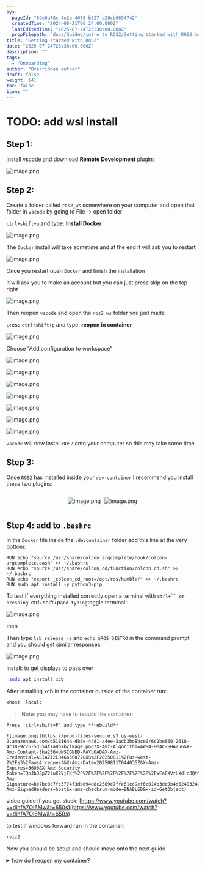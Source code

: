 ```yaml
---
sys:
  pageId: "89e0a78c-4e2b-4070-b327-d28cb0694742"
  createdTime: "2024-08-21T00:24:00.000Z"
  lastEditedTime: "2025-07-24T23:30:00.000Z"
  propFilepath: "docs/Guides/intro_to_ROS2/Getting started with ROS2.md"
title: "Getting started with ROS2"
date: "2025-07-24T23:30:00.000Z"
description: ""
tags:
  - "Onboarding"
author: "Overridden author"
draft: false
weight: 141
toc: false
icon: ""
---
```


# TODO: add wsl install

## Step 1:

[Install vscode](https://code.visualstudio.com/download) and download **Remote Development** plugin:

![image.png](https://prod-files-secure.s3.us-west-2.amazonaws.com/d518164a-d88e-44d1-a4ee-3adb3bd8bce0/efb52993-1881-4a40-b95e-6f020334f022/image.png?X-Amz-Algorithm=AWS4-HMAC-SHA256&X-Amz-Content-Sha256=UNSIGNED-PAYLOAD&X-Amz-Credential=ASIAZI2LB4665ETI4KPD%2F20250811%2Fus-west-2%2Fs3%2Faws4_request&X-Amz-Date=20250811T044030Z&X-Amz-Expires=3600&X-Amz-Security-Token=IQoJb3JpZ2luX2VjEKr%2F%2F%2F%2F%2F%2F%2F%2F%2F%2FwEaCXVzLXdlc3QtMiJIMEYCIQC7I%2FrOo9%2BUYlyx%2BW9hEdy1p5HHoTRVnGWDPzAY2pnMqAIhAPHu9qA6lh8qX4OUfgS9ns0BuSwEpssbtWJih666AulTKogECOP%2F%2F%2F%2F%2F%2F%2F%2F%2F%2FwEQABoMNjM3NDIzMTgzODA1Igxqqf9v460EmNshleQq3ANcdgtdKK4fo95sblqUM1t7zyWoORYvMVxNw%2F6dTdNovem2%2FmdqEPRr5Y4bACBFMrfA7e1q4TY9mF%2BD1qrJfXE13oDsY%2BHJYp7QBre7%2BHJFb1AYOBXOV8xEfhCrXY4LrDBcskR2m9SXcOB1idAs2t8fEOizki8FZ0wb8ppwxSculxk%2BLXLlTmHsAw1ysa9ZNsTzoFu4wJoSsfmyv1qx%2B8KV5tMMaBjukjv3x5tLoncS2hK75KHUBTbs%2FK5I9o919wKjHglMxWZ8rMTDKN9pUBQHgyg%2BdkT6d8TOzp9bPKKAjwii8bm7S5K0ibS6jU7fa%2BGkZUa81mLEVzdG2ffy%2BOh3nvG%2FOHDEAvULJ%2FvaP9MbG%2FDy2%2BQYgenYIMfiXoRZH44MJMybaQXUPUlF3L78X195RNU%2Fxl5Fo1%2FW96ZcMZoWRHEpfahJ1P%2FEmEDSw15a2%2FCjz6k%2FsH4%2F7Rf5h%2F7xuZiyWZQKayXWcrrLzqHU4BMreXbPPGw2550C58BBU61idk3uPK4igoqZUGEbFpsh0oWTLH0C68pDfaQCvFdIUlS%2BATOXNX6YZ3LTe1rdv1tL9RR66o8PHjDESxK1uPFoNwoNn47BypQqG88RYUVYgiK8%2BzwDQ%2FufmZHgMQsInjCCnuXEBjqkAT3XgXS24q9lPeiEQ7JpKAF9bWNNGl%2B4c%2BHXChPa9g7CnAhdIx1nQ8RdRW2oDfQpK4TNwS1RQKOhXRqR7wjpRrHVCOz3u6Nc3M32U0SzWOVNr9wcMtiwGGIzI3rM%2B4KfMQY6VA3ju29LBniMRlMcYaOlogZnBqoPlfut6z7rN8%2FaGnQ%2FolGiS1qVe8js0Aw97HB0wBO8xQs1rONZzgmpWzIu3Tks&X-Amz-Signature=0c5f92ec1bd66ef30889f7bb81cbffa36506940d0a63912aa1fcf05e6f82a13a&X-Amz-SignedHeaders=host&x-amz-checksum-mode=ENABLED&x-id=GetObject)

## Step 2:

Create a folder called `ros2_ws` somewhere on your computer and open that folder in `vscode` by going to File → open folder 

`ctrl+shift+p` and type: **Install Docker**

![image.png](https://prod-files-secure.s3.us-west-2.amazonaws.com/d518164a-d88e-44d1-a4ee-3adb3bd8bce0/2269dc0e-1cd5-47ff-bceb-c04ad9b2eab0/image.png?X-Amz-Algorithm=AWS4-HMAC-SHA256&X-Amz-Content-Sha256=UNSIGNED-PAYLOAD&X-Amz-Credential=ASIAZI2LB4665ETI4KPD%2F20250811%2Fus-west-2%2Fs3%2Faws4_request&X-Amz-Date=20250811T044030Z&X-Amz-Expires=3600&X-Amz-Security-Token=IQoJb3JpZ2luX2VjEKr%2F%2F%2F%2F%2F%2F%2F%2F%2F%2FwEaCXVzLXdlc3QtMiJIMEYCIQC7I%2FrOo9%2BUYlyx%2BW9hEdy1p5HHoTRVnGWDPzAY2pnMqAIhAPHu9qA6lh8qX4OUfgS9ns0BuSwEpssbtWJih666AulTKogECOP%2F%2F%2F%2F%2F%2F%2F%2F%2F%2FwEQABoMNjM3NDIzMTgzODA1Igxqqf9v460EmNshleQq3ANcdgtdKK4fo95sblqUM1t7zyWoORYvMVxNw%2F6dTdNovem2%2FmdqEPRr5Y4bACBFMrfA7e1q4TY9mF%2BD1qrJfXE13oDsY%2BHJYp7QBre7%2BHJFb1AYOBXOV8xEfhCrXY4LrDBcskR2m9SXcOB1idAs2t8fEOizki8FZ0wb8ppwxSculxk%2BLXLlTmHsAw1ysa9ZNsTzoFu4wJoSsfmyv1qx%2B8KV5tMMaBjukjv3x5tLoncS2hK75KHUBTbs%2FK5I9o919wKjHglMxWZ8rMTDKN9pUBQHgyg%2BdkT6d8TOzp9bPKKAjwii8bm7S5K0ibS6jU7fa%2BGkZUa81mLEVzdG2ffy%2BOh3nvG%2FOHDEAvULJ%2FvaP9MbG%2FDy2%2BQYgenYIMfiXoRZH44MJMybaQXUPUlF3L78X195RNU%2Fxl5Fo1%2FW96ZcMZoWRHEpfahJ1P%2FEmEDSw15a2%2FCjz6k%2FsH4%2F7Rf5h%2F7xuZiyWZQKayXWcrrLzqHU4BMreXbPPGw2550C58BBU61idk3uPK4igoqZUGEbFpsh0oWTLH0C68pDfaQCvFdIUlS%2BATOXNX6YZ3LTe1rdv1tL9RR66o8PHjDESxK1uPFoNwoNn47BypQqG88RYUVYgiK8%2BzwDQ%2FufmZHgMQsInjCCnuXEBjqkAT3XgXS24q9lPeiEQ7JpKAF9bWNNGl%2B4c%2BHXChPa9g7CnAhdIx1nQ8RdRW2oDfQpK4TNwS1RQKOhXRqR7wjpRrHVCOz3u6Nc3M32U0SzWOVNr9wcMtiwGGIzI3rM%2B4KfMQY6VA3ju29LBniMRlMcYaOlogZnBqoPlfut6z7rN8%2FaGnQ%2FolGiS1qVe8js0Aw97HB0wBO8xQs1rONZzgmpWzIu3Tks&X-Amz-Signature=901304b05775e01499e469461a50594e353b8f70166737f3e3c73c25d1d8eb30&X-Amz-SignedHeaders=host&x-amz-checksum-mode=ENABLED&x-id=GetObject)

The `Docker` install will take sometime and at the end it will ask you to restart

![image.png](https://prod-files-secure.s3.us-west-2.amazonaws.com/d518164a-d88e-44d1-a4ee-3adb3bd8bce0/ed233f78-be33-4b1f-b89c-9c346c0e961e/image.png?X-Amz-Algorithm=AWS4-HMAC-SHA256&X-Amz-Content-Sha256=UNSIGNED-PAYLOAD&X-Amz-Credential=ASIAZI2LB4665ETI4KPD%2F20250811%2Fus-west-2%2Fs3%2Faws4_request&X-Amz-Date=20250811T044030Z&X-Amz-Expires=3600&X-Amz-Security-Token=IQoJb3JpZ2luX2VjEKr%2F%2F%2F%2F%2F%2F%2F%2F%2F%2FwEaCXVzLXdlc3QtMiJIMEYCIQC7I%2FrOo9%2BUYlyx%2BW9hEdy1p5HHoTRVnGWDPzAY2pnMqAIhAPHu9qA6lh8qX4OUfgS9ns0BuSwEpssbtWJih666AulTKogECOP%2F%2F%2F%2F%2F%2F%2F%2F%2F%2FwEQABoMNjM3NDIzMTgzODA1Igxqqf9v460EmNshleQq3ANcdgtdKK4fo95sblqUM1t7zyWoORYvMVxNw%2F6dTdNovem2%2FmdqEPRr5Y4bACBFMrfA7e1q4TY9mF%2BD1qrJfXE13oDsY%2BHJYp7QBre7%2BHJFb1AYOBXOV8xEfhCrXY4LrDBcskR2m9SXcOB1idAs2t8fEOizki8FZ0wb8ppwxSculxk%2BLXLlTmHsAw1ysa9ZNsTzoFu4wJoSsfmyv1qx%2B8KV5tMMaBjukjv3x5tLoncS2hK75KHUBTbs%2FK5I9o919wKjHglMxWZ8rMTDKN9pUBQHgyg%2BdkT6d8TOzp9bPKKAjwii8bm7S5K0ibS6jU7fa%2BGkZUa81mLEVzdG2ffy%2BOh3nvG%2FOHDEAvULJ%2FvaP9MbG%2FDy2%2BQYgenYIMfiXoRZH44MJMybaQXUPUlF3L78X195RNU%2Fxl5Fo1%2FW96ZcMZoWRHEpfahJ1P%2FEmEDSw15a2%2FCjz6k%2FsH4%2F7Rf5h%2F7xuZiyWZQKayXWcrrLzqHU4BMreXbPPGw2550C58BBU61idk3uPK4igoqZUGEbFpsh0oWTLH0C68pDfaQCvFdIUlS%2BATOXNX6YZ3LTe1rdv1tL9RR66o8PHjDESxK1uPFoNwoNn47BypQqG88RYUVYgiK8%2BzwDQ%2FufmZHgMQsInjCCnuXEBjqkAT3XgXS24q9lPeiEQ7JpKAF9bWNNGl%2B4c%2BHXChPa9g7CnAhdIx1nQ8RdRW2oDfQpK4TNwS1RQKOhXRqR7wjpRrHVCOz3u6Nc3M32U0SzWOVNr9wcMtiwGGIzI3rM%2B4KfMQY6VA3ju29LBniMRlMcYaOlogZnBqoPlfut6z7rN8%2FaGnQ%2FolGiS1qVe8js0Aw97HB0wBO8xQs1rONZzgmpWzIu3Tks&X-Amz-Signature=11a27d10f69ebcde92ef5a49e261062359b862d70d13a6d2212037dbac3f4016&X-Amz-SignedHeaders=host&x-amz-checksum-mode=ENABLED&x-id=GetObject)

Once you restart open `Docker` and finish the installation

It will ask you to make an account but you can just press skip on the top right

![image.png](https://prod-files-secure.s3.us-west-2.amazonaws.com/d518164a-d88e-44d1-a4ee-3adb3bd8bce0/21010ad9-1659-4fd9-9f59-9932a09b2a3d/image.png?X-Amz-Algorithm=AWS4-HMAC-SHA256&X-Amz-Content-Sha256=UNSIGNED-PAYLOAD&X-Amz-Credential=ASIAZI2LB4665ETI4KPD%2F20250811%2Fus-west-2%2Fs3%2Faws4_request&X-Amz-Date=20250811T044030Z&X-Amz-Expires=3600&X-Amz-Security-Token=IQoJb3JpZ2luX2VjEKr%2F%2F%2F%2F%2F%2F%2F%2F%2F%2FwEaCXVzLXdlc3QtMiJIMEYCIQC7I%2FrOo9%2BUYlyx%2BW9hEdy1p5HHoTRVnGWDPzAY2pnMqAIhAPHu9qA6lh8qX4OUfgS9ns0BuSwEpssbtWJih666AulTKogECOP%2F%2F%2F%2F%2F%2F%2F%2F%2F%2FwEQABoMNjM3NDIzMTgzODA1Igxqqf9v460EmNshleQq3ANcdgtdKK4fo95sblqUM1t7zyWoORYvMVxNw%2F6dTdNovem2%2FmdqEPRr5Y4bACBFMrfA7e1q4TY9mF%2BD1qrJfXE13oDsY%2BHJYp7QBre7%2BHJFb1AYOBXOV8xEfhCrXY4LrDBcskR2m9SXcOB1idAs2t8fEOizki8FZ0wb8ppwxSculxk%2BLXLlTmHsAw1ysa9ZNsTzoFu4wJoSsfmyv1qx%2B8KV5tMMaBjukjv3x5tLoncS2hK75KHUBTbs%2FK5I9o919wKjHglMxWZ8rMTDKN9pUBQHgyg%2BdkT6d8TOzp9bPKKAjwii8bm7S5K0ibS6jU7fa%2BGkZUa81mLEVzdG2ffy%2BOh3nvG%2FOHDEAvULJ%2FvaP9MbG%2FDy2%2BQYgenYIMfiXoRZH44MJMybaQXUPUlF3L78X195RNU%2Fxl5Fo1%2FW96ZcMZoWRHEpfahJ1P%2FEmEDSw15a2%2FCjz6k%2FsH4%2F7Rf5h%2F7xuZiyWZQKayXWcrrLzqHU4BMreXbPPGw2550C58BBU61idk3uPK4igoqZUGEbFpsh0oWTLH0C68pDfaQCvFdIUlS%2BATOXNX6YZ3LTe1rdv1tL9RR66o8PHjDESxK1uPFoNwoNn47BypQqG88RYUVYgiK8%2BzwDQ%2FufmZHgMQsInjCCnuXEBjqkAT3XgXS24q9lPeiEQ7JpKAF9bWNNGl%2B4c%2BHXChPa9g7CnAhdIx1nQ8RdRW2oDfQpK4TNwS1RQKOhXRqR7wjpRrHVCOz3u6Nc3M32U0SzWOVNr9wcMtiwGGIzI3rM%2B4KfMQY6VA3ju29LBniMRlMcYaOlogZnBqoPlfut6z7rN8%2FaGnQ%2FolGiS1qVe8js0Aw97HB0wBO8xQs1rONZzgmpWzIu3Tks&X-Amz-Signature=a295921dedcfc8518a088c33177eb20827b0843fd86a7c69a9c2879df456fd19&X-Amz-SignedHeaders=host&x-amz-checksum-mode=ENABLED&x-id=GetObject)

Then reopen `vscode` and open the `ros2_ws` folder you just made

press `ctrl+shift+p` and type: **reopen in container**

![image.png](https://prod-files-secure.s3.us-west-2.amazonaws.com/d518164a-d88e-44d1-a4ee-3adb3bd8bce0/4e93b8c2-41ad-488c-8095-c74205196118/image.png?X-Amz-Algorithm=AWS4-HMAC-SHA256&X-Amz-Content-Sha256=UNSIGNED-PAYLOAD&X-Amz-Credential=ASIAZI2LB4665ETI4KPD%2F20250811%2Fus-west-2%2Fs3%2Faws4_request&X-Amz-Date=20250811T044030Z&X-Amz-Expires=3600&X-Amz-Security-Token=IQoJb3JpZ2luX2VjEKr%2F%2F%2F%2F%2F%2F%2F%2F%2F%2FwEaCXVzLXdlc3QtMiJIMEYCIQC7I%2FrOo9%2BUYlyx%2BW9hEdy1p5HHoTRVnGWDPzAY2pnMqAIhAPHu9qA6lh8qX4OUfgS9ns0BuSwEpssbtWJih666AulTKogECOP%2F%2F%2F%2F%2F%2F%2F%2F%2F%2FwEQABoMNjM3NDIzMTgzODA1Igxqqf9v460EmNshleQq3ANcdgtdKK4fo95sblqUM1t7zyWoORYvMVxNw%2F6dTdNovem2%2FmdqEPRr5Y4bACBFMrfA7e1q4TY9mF%2BD1qrJfXE13oDsY%2BHJYp7QBre7%2BHJFb1AYOBXOV8xEfhCrXY4LrDBcskR2m9SXcOB1idAs2t8fEOizki8FZ0wb8ppwxSculxk%2BLXLlTmHsAw1ysa9ZNsTzoFu4wJoSsfmyv1qx%2B8KV5tMMaBjukjv3x5tLoncS2hK75KHUBTbs%2FK5I9o919wKjHglMxWZ8rMTDKN9pUBQHgyg%2BdkT6d8TOzp9bPKKAjwii8bm7S5K0ibS6jU7fa%2BGkZUa81mLEVzdG2ffy%2BOh3nvG%2FOHDEAvULJ%2FvaP9MbG%2FDy2%2BQYgenYIMfiXoRZH44MJMybaQXUPUlF3L78X195RNU%2Fxl5Fo1%2FW96ZcMZoWRHEpfahJ1P%2FEmEDSw15a2%2FCjz6k%2FsH4%2F7Rf5h%2F7xuZiyWZQKayXWcrrLzqHU4BMreXbPPGw2550C58BBU61idk3uPK4igoqZUGEbFpsh0oWTLH0C68pDfaQCvFdIUlS%2BATOXNX6YZ3LTe1rdv1tL9RR66o8PHjDESxK1uPFoNwoNn47BypQqG88RYUVYgiK8%2BzwDQ%2FufmZHgMQsInjCCnuXEBjqkAT3XgXS24q9lPeiEQ7JpKAF9bWNNGl%2B4c%2BHXChPa9g7CnAhdIx1nQ8RdRW2oDfQpK4TNwS1RQKOhXRqR7wjpRrHVCOz3u6Nc3M32U0SzWOVNr9wcMtiwGGIzI3rM%2B4KfMQY6VA3ju29LBniMRlMcYaOlogZnBqoPlfut6z7rN8%2FaGnQ%2FolGiS1qVe8js0Aw97HB0wBO8xQs1rONZzgmpWzIu3Tks&X-Amz-Signature=5f15243fc8b5c717c34939bef1e3fc69d889535bcb475bdd445910e1016eb75a&X-Amz-SignedHeaders=host&x-amz-checksum-mode=ENABLED&x-id=GetObject)

Choose “Add configuration to workspace”

![image.png](https://prod-files-secure.s3.us-west-2.amazonaws.com/d518164a-d88e-44d1-a4ee-3adb3bd8bce0/9560b282-5060-4989-ba37-97e7b2c22476/image.png?X-Amz-Algorithm=AWS4-HMAC-SHA256&X-Amz-Content-Sha256=UNSIGNED-PAYLOAD&X-Amz-Credential=ASIAZI2LB4665ETI4KPD%2F20250811%2Fus-west-2%2Fs3%2Faws4_request&X-Amz-Date=20250811T044030Z&X-Amz-Expires=3600&X-Amz-Security-Token=IQoJb3JpZ2luX2VjEKr%2F%2F%2F%2F%2F%2F%2F%2F%2F%2FwEaCXVzLXdlc3QtMiJIMEYCIQC7I%2FrOo9%2BUYlyx%2BW9hEdy1p5HHoTRVnGWDPzAY2pnMqAIhAPHu9qA6lh8qX4OUfgS9ns0BuSwEpssbtWJih666AulTKogECOP%2F%2F%2F%2F%2F%2F%2F%2F%2F%2FwEQABoMNjM3NDIzMTgzODA1Igxqqf9v460EmNshleQq3ANcdgtdKK4fo95sblqUM1t7zyWoORYvMVxNw%2F6dTdNovem2%2FmdqEPRr5Y4bACBFMrfA7e1q4TY9mF%2BD1qrJfXE13oDsY%2BHJYp7QBre7%2BHJFb1AYOBXOV8xEfhCrXY4LrDBcskR2m9SXcOB1idAs2t8fEOizki8FZ0wb8ppwxSculxk%2BLXLlTmHsAw1ysa9ZNsTzoFu4wJoSsfmyv1qx%2B8KV5tMMaBjukjv3x5tLoncS2hK75KHUBTbs%2FK5I9o919wKjHglMxWZ8rMTDKN9pUBQHgyg%2BdkT6d8TOzp9bPKKAjwii8bm7S5K0ibS6jU7fa%2BGkZUa81mLEVzdG2ffy%2BOh3nvG%2FOHDEAvULJ%2FvaP9MbG%2FDy2%2BQYgenYIMfiXoRZH44MJMybaQXUPUlF3L78X195RNU%2Fxl5Fo1%2FW96ZcMZoWRHEpfahJ1P%2FEmEDSw15a2%2FCjz6k%2FsH4%2F7Rf5h%2F7xuZiyWZQKayXWcrrLzqHU4BMreXbPPGw2550C58BBU61idk3uPK4igoqZUGEbFpsh0oWTLH0C68pDfaQCvFdIUlS%2BATOXNX6YZ3LTe1rdv1tL9RR66o8PHjDESxK1uPFoNwoNn47BypQqG88RYUVYgiK8%2BzwDQ%2FufmZHgMQsInjCCnuXEBjqkAT3XgXS24q9lPeiEQ7JpKAF9bWNNGl%2B4c%2BHXChPa9g7CnAhdIx1nQ8RdRW2oDfQpK4TNwS1RQKOhXRqR7wjpRrHVCOz3u6Nc3M32U0SzWOVNr9wcMtiwGGIzI3rM%2B4KfMQY6VA3ju29LBniMRlMcYaOlogZnBqoPlfut6z7rN8%2FaGnQ%2FolGiS1qVe8js0Aw97HB0wBO8xQs1rONZzgmpWzIu3Tks&X-Amz-Signature=41612b9f1d44cc0e04f2175e3310ca25dabdb08d7b36b130ab6d634800e4fc73&X-Amz-SignedHeaders=host&x-amz-checksum-mode=ENABLED&x-id=GetObject)

![image.png](https://prod-files-secure.s3.us-west-2.amazonaws.com/d518164a-d88e-44d1-a4ee-3adb3bd8bce0/2ee63f81-886b-48e8-a553-dc6e5eac99e4/image.png?X-Amz-Algorithm=AWS4-HMAC-SHA256&X-Amz-Content-Sha256=UNSIGNED-PAYLOAD&X-Amz-Credential=ASIAZI2LB4665ETI4KPD%2F20250811%2Fus-west-2%2Fs3%2Faws4_request&X-Amz-Date=20250811T044030Z&X-Amz-Expires=3600&X-Amz-Security-Token=IQoJb3JpZ2luX2VjEKr%2F%2F%2F%2F%2F%2F%2F%2F%2F%2FwEaCXVzLXdlc3QtMiJIMEYCIQC7I%2FrOo9%2BUYlyx%2BW9hEdy1p5HHoTRVnGWDPzAY2pnMqAIhAPHu9qA6lh8qX4OUfgS9ns0BuSwEpssbtWJih666AulTKogECOP%2F%2F%2F%2F%2F%2F%2F%2F%2F%2FwEQABoMNjM3NDIzMTgzODA1Igxqqf9v460EmNshleQq3ANcdgtdKK4fo95sblqUM1t7zyWoORYvMVxNw%2F6dTdNovem2%2FmdqEPRr5Y4bACBFMrfA7e1q4TY9mF%2BD1qrJfXE13oDsY%2BHJYp7QBre7%2BHJFb1AYOBXOV8xEfhCrXY4LrDBcskR2m9SXcOB1idAs2t8fEOizki8FZ0wb8ppwxSculxk%2BLXLlTmHsAw1ysa9ZNsTzoFu4wJoSsfmyv1qx%2B8KV5tMMaBjukjv3x5tLoncS2hK75KHUBTbs%2FK5I9o919wKjHglMxWZ8rMTDKN9pUBQHgyg%2BdkT6d8TOzp9bPKKAjwii8bm7S5K0ibS6jU7fa%2BGkZUa81mLEVzdG2ffy%2BOh3nvG%2FOHDEAvULJ%2FvaP9MbG%2FDy2%2BQYgenYIMfiXoRZH44MJMybaQXUPUlF3L78X195RNU%2Fxl5Fo1%2FW96ZcMZoWRHEpfahJ1P%2FEmEDSw15a2%2FCjz6k%2FsH4%2F7Rf5h%2F7xuZiyWZQKayXWcrrLzqHU4BMreXbPPGw2550C58BBU61idk3uPK4igoqZUGEbFpsh0oWTLH0C68pDfaQCvFdIUlS%2BATOXNX6YZ3LTe1rdv1tL9RR66o8PHjDESxK1uPFoNwoNn47BypQqG88RYUVYgiK8%2BzwDQ%2FufmZHgMQsInjCCnuXEBjqkAT3XgXS24q9lPeiEQ7JpKAF9bWNNGl%2B4c%2BHXChPa9g7CnAhdIx1nQ8RdRW2oDfQpK4TNwS1RQKOhXRqR7wjpRrHVCOz3u6Nc3M32U0SzWOVNr9wcMtiwGGIzI3rM%2B4KfMQY6VA3ju29LBniMRlMcYaOlogZnBqoPlfut6z7rN8%2FaGnQ%2FolGiS1qVe8js0Aw97HB0wBO8xQs1rONZzgmpWzIu3Tks&X-Amz-Signature=375e78c44fbd3b18002731dab5e4e2240699922acaf016788672e10aaf4093be&X-Amz-SignedHeaders=host&x-amz-checksum-mode=ENABLED&x-id=GetObject)

![image.png](https://prod-files-secure.s3.us-west-2.amazonaws.com/d518164a-d88e-44d1-a4ee-3adb3bd8bce0/e0fd626c-c8b6-4b2c-95d1-fa4c26514504/image.png?X-Amz-Algorithm=AWS4-HMAC-SHA256&X-Amz-Content-Sha256=UNSIGNED-PAYLOAD&X-Amz-Credential=ASIAZI2LB4665ETI4KPD%2F20250811%2Fus-west-2%2Fs3%2Faws4_request&X-Amz-Date=20250811T044030Z&X-Amz-Expires=3600&X-Amz-Security-Token=IQoJb3JpZ2luX2VjEKr%2F%2F%2F%2F%2F%2F%2F%2F%2F%2FwEaCXVzLXdlc3QtMiJIMEYCIQC7I%2FrOo9%2BUYlyx%2BW9hEdy1p5HHoTRVnGWDPzAY2pnMqAIhAPHu9qA6lh8qX4OUfgS9ns0BuSwEpssbtWJih666AulTKogECOP%2F%2F%2F%2F%2F%2F%2F%2F%2F%2FwEQABoMNjM3NDIzMTgzODA1Igxqqf9v460EmNshleQq3ANcdgtdKK4fo95sblqUM1t7zyWoORYvMVxNw%2F6dTdNovem2%2FmdqEPRr5Y4bACBFMrfA7e1q4TY9mF%2BD1qrJfXE13oDsY%2BHJYp7QBre7%2BHJFb1AYOBXOV8xEfhCrXY4LrDBcskR2m9SXcOB1idAs2t8fEOizki8FZ0wb8ppwxSculxk%2BLXLlTmHsAw1ysa9ZNsTzoFu4wJoSsfmyv1qx%2B8KV5tMMaBjukjv3x5tLoncS2hK75KHUBTbs%2FK5I9o919wKjHglMxWZ8rMTDKN9pUBQHgyg%2BdkT6d8TOzp9bPKKAjwii8bm7S5K0ibS6jU7fa%2BGkZUa81mLEVzdG2ffy%2BOh3nvG%2FOHDEAvULJ%2FvaP9MbG%2FDy2%2BQYgenYIMfiXoRZH44MJMybaQXUPUlF3L78X195RNU%2Fxl5Fo1%2FW96ZcMZoWRHEpfahJ1P%2FEmEDSw15a2%2FCjz6k%2FsH4%2F7Rf5h%2F7xuZiyWZQKayXWcrrLzqHU4BMreXbPPGw2550C58BBU61idk3uPK4igoqZUGEbFpsh0oWTLH0C68pDfaQCvFdIUlS%2BATOXNX6YZ3LTe1rdv1tL9RR66o8PHjDESxK1uPFoNwoNn47BypQqG88RYUVYgiK8%2BzwDQ%2FufmZHgMQsInjCCnuXEBjqkAT3XgXS24q9lPeiEQ7JpKAF9bWNNGl%2B4c%2BHXChPa9g7CnAhdIx1nQ8RdRW2oDfQpK4TNwS1RQKOhXRqR7wjpRrHVCOz3u6Nc3M32U0SzWOVNr9wcMtiwGGIzI3rM%2B4KfMQY6VA3ju29LBniMRlMcYaOlogZnBqoPlfut6z7rN8%2FaGnQ%2FolGiS1qVe8js0Aw97HB0wBO8xQs1rONZzgmpWzIu3Tks&X-Amz-Signature=28b444792deacfac7bd80dac35eb97e440b7cd1536909c19a25d8ec2aa0eea38&X-Amz-SignedHeaders=host&x-amz-checksum-mode=ENABLED&x-id=GetObject)

![image.png](https://prod-files-secure.s3.us-west-2.amazonaws.com/d518164a-d88e-44d1-a4ee-3adb3bd8bce0/a2e13f50-d2ab-4719-a4c2-7ced634bfc9d/image.png?X-Amz-Algorithm=AWS4-HMAC-SHA256&X-Amz-Content-Sha256=UNSIGNED-PAYLOAD&X-Amz-Credential=ASIAZI2LB4665ETI4KPD%2F20250811%2Fus-west-2%2Fs3%2Faws4_request&X-Amz-Date=20250811T044030Z&X-Amz-Expires=3600&X-Amz-Security-Token=IQoJb3JpZ2luX2VjEKr%2F%2F%2F%2F%2F%2F%2F%2F%2F%2FwEaCXVzLXdlc3QtMiJIMEYCIQC7I%2FrOo9%2BUYlyx%2BW9hEdy1p5HHoTRVnGWDPzAY2pnMqAIhAPHu9qA6lh8qX4OUfgS9ns0BuSwEpssbtWJih666AulTKogECOP%2F%2F%2F%2F%2F%2F%2F%2F%2F%2FwEQABoMNjM3NDIzMTgzODA1Igxqqf9v460EmNshleQq3ANcdgtdKK4fo95sblqUM1t7zyWoORYvMVxNw%2F6dTdNovem2%2FmdqEPRr5Y4bACBFMrfA7e1q4TY9mF%2BD1qrJfXE13oDsY%2BHJYp7QBre7%2BHJFb1AYOBXOV8xEfhCrXY4LrDBcskR2m9SXcOB1idAs2t8fEOizki8FZ0wb8ppwxSculxk%2BLXLlTmHsAw1ysa9ZNsTzoFu4wJoSsfmyv1qx%2B8KV5tMMaBjukjv3x5tLoncS2hK75KHUBTbs%2FK5I9o919wKjHglMxWZ8rMTDKN9pUBQHgyg%2BdkT6d8TOzp9bPKKAjwii8bm7S5K0ibS6jU7fa%2BGkZUa81mLEVzdG2ffy%2BOh3nvG%2FOHDEAvULJ%2FvaP9MbG%2FDy2%2BQYgenYIMfiXoRZH44MJMybaQXUPUlF3L78X195RNU%2Fxl5Fo1%2FW96ZcMZoWRHEpfahJ1P%2FEmEDSw15a2%2FCjz6k%2FsH4%2F7Rf5h%2F7xuZiyWZQKayXWcrrLzqHU4BMreXbPPGw2550C58BBU61idk3uPK4igoqZUGEbFpsh0oWTLH0C68pDfaQCvFdIUlS%2BATOXNX6YZ3LTe1rdv1tL9RR66o8PHjDESxK1uPFoNwoNn47BypQqG88RYUVYgiK8%2BzwDQ%2FufmZHgMQsInjCCnuXEBjqkAT3XgXS24q9lPeiEQ7JpKAF9bWNNGl%2B4c%2BHXChPa9g7CnAhdIx1nQ8RdRW2oDfQpK4TNwS1RQKOhXRqR7wjpRrHVCOz3u6Nc3M32U0SzWOVNr9wcMtiwGGIzI3rM%2B4KfMQY6VA3ju29LBniMRlMcYaOlogZnBqoPlfut6z7rN8%2FaGnQ%2FolGiS1qVe8js0Aw97HB0wBO8xQs1rONZzgmpWzIu3Tks&X-Amz-Signature=ed4ec883c59e56c5ff9d18acac10014dfa90cfad6953bd25b5a2970eff2a5589&X-Amz-SignedHeaders=host&x-amz-checksum-mode=ENABLED&x-id=GetObject)

![image.png](https://prod-files-secure.s3.us-west-2.amazonaws.com/d518164a-d88e-44d1-a4ee-3adb3bd8bce0/6cc478ad-aaba-4bf7-9fcc-403277ab896c/image.png?X-Amz-Algorithm=AWS4-HMAC-SHA256&X-Amz-Content-Sha256=UNSIGNED-PAYLOAD&X-Amz-Credential=ASIAZI2LB4665ETI4KPD%2F20250811%2Fus-west-2%2Fs3%2Faws4_request&X-Amz-Date=20250811T044030Z&X-Amz-Expires=3600&X-Amz-Security-Token=IQoJb3JpZ2luX2VjEKr%2F%2F%2F%2F%2F%2F%2F%2F%2F%2FwEaCXVzLXdlc3QtMiJIMEYCIQC7I%2FrOo9%2BUYlyx%2BW9hEdy1p5HHoTRVnGWDPzAY2pnMqAIhAPHu9qA6lh8qX4OUfgS9ns0BuSwEpssbtWJih666AulTKogECOP%2F%2F%2F%2F%2F%2F%2F%2F%2F%2FwEQABoMNjM3NDIzMTgzODA1Igxqqf9v460EmNshleQq3ANcdgtdKK4fo95sblqUM1t7zyWoORYvMVxNw%2F6dTdNovem2%2FmdqEPRr5Y4bACBFMrfA7e1q4TY9mF%2BD1qrJfXE13oDsY%2BHJYp7QBre7%2BHJFb1AYOBXOV8xEfhCrXY4LrDBcskR2m9SXcOB1idAs2t8fEOizki8FZ0wb8ppwxSculxk%2BLXLlTmHsAw1ysa9ZNsTzoFu4wJoSsfmyv1qx%2B8KV5tMMaBjukjv3x5tLoncS2hK75KHUBTbs%2FK5I9o919wKjHglMxWZ8rMTDKN9pUBQHgyg%2BdkT6d8TOzp9bPKKAjwii8bm7S5K0ibS6jU7fa%2BGkZUa81mLEVzdG2ffy%2BOh3nvG%2FOHDEAvULJ%2FvaP9MbG%2FDy2%2BQYgenYIMfiXoRZH44MJMybaQXUPUlF3L78X195RNU%2Fxl5Fo1%2FW96ZcMZoWRHEpfahJ1P%2FEmEDSw15a2%2FCjz6k%2FsH4%2F7Rf5h%2F7xuZiyWZQKayXWcrrLzqHU4BMreXbPPGw2550C58BBU61idk3uPK4igoqZUGEbFpsh0oWTLH0C68pDfaQCvFdIUlS%2BATOXNX6YZ3LTe1rdv1tL9RR66o8PHjDESxK1uPFoNwoNn47BypQqG88RYUVYgiK8%2BzwDQ%2FufmZHgMQsInjCCnuXEBjqkAT3XgXS24q9lPeiEQ7JpKAF9bWNNGl%2B4c%2BHXChPa9g7CnAhdIx1nQ8RdRW2oDfQpK4TNwS1RQKOhXRqR7wjpRrHVCOz3u6Nc3M32U0SzWOVNr9wcMtiwGGIzI3rM%2B4KfMQY6VA3ju29LBniMRlMcYaOlogZnBqoPlfut6z7rN8%2FaGnQ%2FolGiS1qVe8js0Aw97HB0wBO8xQs1rONZzgmpWzIu3Tks&X-Amz-Signature=c3969e336d7cc9e5b7efc0e407b8db544fd3a26469f10d3093c3096243ecae92&X-Amz-SignedHeaders=host&x-amz-checksum-mode=ENABLED&x-id=GetObject)

![image.png](https://prod-files-secure.s3.us-west-2.amazonaws.com/d518164a-d88e-44d1-a4ee-3adb3bd8bce0/53255b28-f75e-430f-b9e3-c0ac8577e42b/image.png?X-Amz-Algorithm=AWS4-HMAC-SHA256&X-Amz-Content-Sha256=UNSIGNED-PAYLOAD&X-Amz-Credential=ASIAZI2LB4665ETI4KPD%2F20250811%2Fus-west-2%2Fs3%2Faws4_request&X-Amz-Date=20250811T044030Z&X-Amz-Expires=3600&X-Amz-Security-Token=IQoJb3JpZ2luX2VjEKr%2F%2F%2F%2F%2F%2F%2F%2F%2F%2FwEaCXVzLXdlc3QtMiJIMEYCIQC7I%2FrOo9%2BUYlyx%2BW9hEdy1p5HHoTRVnGWDPzAY2pnMqAIhAPHu9qA6lh8qX4OUfgS9ns0BuSwEpssbtWJih666AulTKogECOP%2F%2F%2F%2F%2F%2F%2F%2F%2F%2FwEQABoMNjM3NDIzMTgzODA1Igxqqf9v460EmNshleQq3ANcdgtdKK4fo95sblqUM1t7zyWoORYvMVxNw%2F6dTdNovem2%2FmdqEPRr5Y4bACBFMrfA7e1q4TY9mF%2BD1qrJfXE13oDsY%2BHJYp7QBre7%2BHJFb1AYOBXOV8xEfhCrXY4LrDBcskR2m9SXcOB1idAs2t8fEOizki8FZ0wb8ppwxSculxk%2BLXLlTmHsAw1ysa9ZNsTzoFu4wJoSsfmyv1qx%2B8KV5tMMaBjukjv3x5tLoncS2hK75KHUBTbs%2FK5I9o919wKjHglMxWZ8rMTDKN9pUBQHgyg%2BdkT6d8TOzp9bPKKAjwii8bm7S5K0ibS6jU7fa%2BGkZUa81mLEVzdG2ffy%2BOh3nvG%2FOHDEAvULJ%2FvaP9MbG%2FDy2%2BQYgenYIMfiXoRZH44MJMybaQXUPUlF3L78X195RNU%2Fxl5Fo1%2FW96ZcMZoWRHEpfahJ1P%2FEmEDSw15a2%2FCjz6k%2FsH4%2F7Rf5h%2F7xuZiyWZQKayXWcrrLzqHU4BMreXbPPGw2550C58BBU61idk3uPK4igoqZUGEbFpsh0oWTLH0C68pDfaQCvFdIUlS%2BATOXNX6YZ3LTe1rdv1tL9RR66o8PHjDESxK1uPFoNwoNn47BypQqG88RYUVYgiK8%2BzwDQ%2FufmZHgMQsInjCCnuXEBjqkAT3XgXS24q9lPeiEQ7JpKAF9bWNNGl%2B4c%2BHXChPa9g7CnAhdIx1nQ8RdRW2oDfQpK4TNwS1RQKOhXRqR7wjpRrHVCOz3u6Nc3M32U0SzWOVNr9wcMtiwGGIzI3rM%2B4KfMQY6VA3ju29LBniMRlMcYaOlogZnBqoPlfut6z7rN8%2FaGnQ%2FolGiS1qVe8js0Aw97HB0wBO8xQs1rONZzgmpWzIu3Tks&X-Amz-Signature=da1a9f2eb0b4d16886888dcd0e006850be3486abaf2c78c74c3ca457100378ef&X-Amz-SignedHeaders=host&x-amz-checksum-mode=ENABLED&x-id=GetObject)

![image.png](https://prod-files-secure.s3.us-west-2.amazonaws.com/d518164a-d88e-44d1-a4ee-3adb3bd8bce0/7c562767-5af9-4ffb-97d1-327bcdf4ee00/image.png?X-Amz-Algorithm=AWS4-HMAC-SHA256&X-Amz-Content-Sha256=UNSIGNED-PAYLOAD&X-Amz-Credential=ASIAZI2LB4665ETI4KPD%2F20250811%2Fus-west-2%2Fs3%2Faws4_request&X-Amz-Date=20250811T044030Z&X-Amz-Expires=3600&X-Amz-Security-Token=IQoJb3JpZ2luX2VjEKr%2F%2F%2F%2F%2F%2F%2F%2F%2F%2FwEaCXVzLXdlc3QtMiJIMEYCIQC7I%2FrOo9%2BUYlyx%2BW9hEdy1p5HHoTRVnGWDPzAY2pnMqAIhAPHu9qA6lh8qX4OUfgS9ns0BuSwEpssbtWJih666AulTKogECOP%2F%2F%2F%2F%2F%2F%2F%2F%2F%2FwEQABoMNjM3NDIzMTgzODA1Igxqqf9v460EmNshleQq3ANcdgtdKK4fo95sblqUM1t7zyWoORYvMVxNw%2F6dTdNovem2%2FmdqEPRr5Y4bACBFMrfA7e1q4TY9mF%2BD1qrJfXE13oDsY%2BHJYp7QBre7%2BHJFb1AYOBXOV8xEfhCrXY4LrDBcskR2m9SXcOB1idAs2t8fEOizki8FZ0wb8ppwxSculxk%2BLXLlTmHsAw1ysa9ZNsTzoFu4wJoSsfmyv1qx%2B8KV5tMMaBjukjv3x5tLoncS2hK75KHUBTbs%2FK5I9o919wKjHglMxWZ8rMTDKN9pUBQHgyg%2BdkT6d8TOzp9bPKKAjwii8bm7S5K0ibS6jU7fa%2BGkZUa81mLEVzdG2ffy%2BOh3nvG%2FOHDEAvULJ%2FvaP9MbG%2FDy2%2BQYgenYIMfiXoRZH44MJMybaQXUPUlF3L78X195RNU%2Fxl5Fo1%2FW96ZcMZoWRHEpfahJ1P%2FEmEDSw15a2%2FCjz6k%2FsH4%2F7Rf5h%2F7xuZiyWZQKayXWcrrLzqHU4BMreXbPPGw2550C58BBU61idk3uPK4igoqZUGEbFpsh0oWTLH0C68pDfaQCvFdIUlS%2BATOXNX6YZ3LTe1rdv1tL9RR66o8PHjDESxK1uPFoNwoNn47BypQqG88RYUVYgiK8%2BzwDQ%2FufmZHgMQsInjCCnuXEBjqkAT3XgXS24q9lPeiEQ7JpKAF9bWNNGl%2B4c%2BHXChPa9g7CnAhdIx1nQ8RdRW2oDfQpK4TNwS1RQKOhXRqR7wjpRrHVCOz3u6Nc3M32U0SzWOVNr9wcMtiwGGIzI3rM%2B4KfMQY6VA3ju29LBniMRlMcYaOlogZnBqoPlfut6z7rN8%2FaGnQ%2FolGiS1qVe8js0Aw97HB0wBO8xQs1rONZzgmpWzIu3Tks&X-Amz-Signature=483d5ba4de8dffce962f7b698fe2cc036eb755cefc19fc0c60ec0fcb60e691fc&X-Amz-SignedHeaders=host&x-amz-checksum-mode=ENABLED&x-id=GetObject)

`vscode` will now install `ROS2` onto your computer so this may take some time.

## Step 3:

Once `ROS2` has installed inside your `dev-container` I recommend you install these two plugins:

<div style="display: flex;flex-direction: row; column-gap:10px; max-width: 630px;justify-content: center;">
<div>

![image.png](https://prod-files-secure.s3.us-west-2.amazonaws.com/d518164a-d88e-44d1-a4ee-3adb3bd8bce0/3fc3d550-5a54-4ba1-ba6b-faa01cdb7369/image.png?X-Amz-Algorithm=AWS4-HMAC-SHA256&X-Amz-Content-Sha256=UNSIGNED-PAYLOAD&X-Amz-Credential=ASIAZI2LB466YQGXGVQE%2F20250811%2Fus-west-2%2Fs3%2Faws4_request&X-Amz-Date=20250811T044033Z&X-Amz-Expires=3600&X-Amz-Security-Token=IQoJb3JpZ2luX2VjEKr%2F%2F%2F%2F%2F%2F%2F%2F%2F%2FwEaCXVzLXdlc3QtMiJGMEQCIHXKJv%2FNk73pvh2ZxIVhR6gK0xr59JwlA0Fu%2BJ1FInfBAiAunN1E%2FXkRm8yrPfNcDRc42QCEjUaNhdPVCMNIfRkaTiqIBAjj%2F%2F%2F%2F%2F%2F%2F%2F%2F%2F8BEAAaDDYzNzQyMzE4MzgwNSIMPi5fGhAwV5i26n0eKtwDcunaFPkMv3SnnCRLF8Vt8a0voAyxha251FlEVhyDWWKm8%2FHfslutgrmWNcJvvxc3AsHQLIIJqgSeOept7u8xF4BG21p0xqvolHVwLSP4P7XKlYOiaE2fEQICCEZAzohkIX4hmLnfE5tTPovXkHtQYuL1hY3SBYughfs%2BOd%2F8pMCnx9BEDbepU7bDV0%2Fe52aBcU%2Bc6oVDka6Qx%2FH%2B%2FVN203yp9NSIev%2FbWrg73blwFXFIJ7%2B5HHIGPIBka0RBxonUG69IM29%2FAKU0sAS%2Bg6yjFB0vsKoWjuf1ROQQmpr%2BZsxSoiDXPy79WHut4evm0ciIcmsByTGR4ByKARDLGqigXGpFFigrkjgzkiOcilk%2Fkft9NtFR7n4w5AB5drznhVhc5qyf2mrF6scDM%2Fis6vHpZ9JGLthg1w1jF28OUME2W5OoCt7rMek4vUtgR5oe911kDaa9BLG%2Fz89%2FP1bFqEsNGM2XYRmMlzjj6SA9YF%2FeInJmjKXFT374rhAQPvID3x6KkG08lIG5oHrUTl%2FjRqNdezCx17S4KheFYMr3sMY1r48%2Fgiy0ET0PGGdnZe5VBXkRE9iRL9pZdWPbwyG%2B9Qc2pA3Kf0kQL9BzlqSDJ%2F2iYzdE7CQ%2BGdpiJEBa7jcwrJ7lxAY6pgGAKff%2FMxKdfNB3M0QLMmv7Wf58TNaZGD8sWY26aErghrj1tX%2FeL8ECtqZe7ui3YmbX5NR2Q4J5ZM%2BLsTCvtoZJ4GzX05woAdrozXKFhiAX2OUGLlaZ6Ko3wjcvGzD4gimdz%2BN9v3qoG0H%2FipVnxHkrWzRfh7QaQl%2FSrUNoe6WN9txUkK7nlJYJMYS%2BGSTmYvVebehmjIoWmUbC0quxSTae9MDNbO4v&X-Amz-Signature=8bc0fed95484f8ed21aa745fdb2cd1cd2cd0370d7db6884a208724419bc5f33a&X-Amz-SignedHeaders=host&x-amz-checksum-mode=ENABLED&x-id=GetObject)

</div>
<div>

![image.png](https://prod-files-secure.s3.us-west-2.amazonaws.com/d518164a-d88e-44d1-a4ee-3adb3bd8bce0/d994cc66-13c2-4093-a5a3-f84cf4601a82/image.png?X-Amz-Algorithm=AWS4-HMAC-SHA256&X-Amz-Content-Sha256=UNSIGNED-PAYLOAD&X-Amz-Credential=ASIAZI2LB466YKSB4SSY%2F20250811%2Fus-west-2%2Fs3%2Faws4_request&X-Amz-Date=20250811T044035Z&X-Amz-Expires=3600&X-Amz-Security-Token=IQoJb3JpZ2luX2VjEKr%2F%2F%2F%2F%2F%2F%2F%2F%2F%2FwEaCXVzLXdlc3QtMiJIMEYCIQC5hDOPMTAkY8d7YlrLu07LPVqzA1Xg4qcbbr7aRJ0yfQIhAII%2FNNSydJcBM5gXm5O%2F8IlmpznGVdraYKs1irYbMBPjKogECOP%2F%2F%2F%2F%2F%2F%2F%2F%2F%2FwEQABoMNjM3NDIzMTgzODA1IgytRxojOYGbvFs69KEq3APgTlpnBnJJXFWqw3lf8rG%2FWkxkG3LJJIFjUsrP3YdoqnwGXbAp3J4UoZiMCZsK1Pi72QJgktfBUQcV32QYEMviPTD9DHjLCoBg%2F%2FPMlWrWUGbqbUBA9Nzk7govJM%2FWuN6kNlMLozohPwuaYxY2EqIjL0LR9rIjjv1%2BdbzgnB1vEJyUA9dchXkVHZu5YTtPQK0%2BCtGxDBdqY5aKpo4LYc5SsjRfH0OmOT1QHikh%2BgVGM1t%2FfA%2FcTmWNj3s3Yjl6YGdavVbUm%2F1Uu4AnOn7tGilwjWHd51sY7Qb8qg7RYK0W4P3kn8EHGPzy6JL%2Bsl0%2FvId9I20PygB%2BFYJdCv2GHLDZpUkjUKTSqAWIFP2X2EZO2yml81ugValYDcaAfXF8P%2BAMAAmKfFGfC7kSDFdtp%2Bc46mme7zJEYGno9hJXHqbnzmw2b%2B9nNuyMdWo5YgHkBNfUKkwpGtmFQ60%2BNpWeRSD%2B33DkV75Oz0cO78fAo%2FkV2uPM7aX6vpGSEhebrHT4SDex4Q20vhMHn4Kc%2BJEVIYkQOfZJeuEsDYGCjjxkDpVUtezrhs7Cy%2BCE93TMzXqFqvE5csbDV47h1%2BcHHrEDPAxSAXyARiU26QhVIGOGOhV8qZL1UK%2FJrfH4xriH7zCUnuXEBjqkAVxBSf7Y5WsyQKCY2GPkirGoCmuNzRDoHv6EZMozCbDbJXaOYU%2B9m6sgB1mkirhOQXEs%2B0E2QkQe9f6%2BWb6HloOTf4lD4UxGMYtTSST4v0hPKaLw4A3P%2FngEQnXs24GatFNVkQ0apLaEdQTSeTCmwUVFcx%2Bdw14%2Bh3dKZmczBdB%2F9nIEOI4i6TEH4R1tOSinC87cvo2AEdoEAkHPa0S5kcKshyAO&X-Amz-Signature=ad2159565a9047622b948dbd3b5a0ff3669a6a08c10ca67b0cf986bfee3e61aa&X-Amz-SignedHeaders=host&x-amz-checksum-mode=ENABLED&x-id=GetObject)

</div>
</div>

## Step 4: add to `.bashrc`

In the `Docker` file inside the `.devcontainer` folder add this line at the very bottom: 

```docker
RUN echo "source /usr/share/colcon_argcomplete/hook/colcon-argcomplete.bash" >> ~/.bashrc
RUN echo "source /usr/share/colcon_cd/function/colcon_cd.sh" >> ~/.bashrc
RUN echo "export _colcon_cd_root=/opt/ros/humble/" >> ~/.bashrc
RUN sudo apt install -y python3-pip 
```

To test if everything installed correctly open a terminal with `ctrl+`` or pressing `ctrl+shift+p` and typing `toggle terminal`:

![image.png](https://prod-files-secure.s3.us-west-2.amazonaws.com/d518164a-d88e-44d1-a4ee-3adb3bd8bce0/6a4943d8-b04e-4c02-9a58-775f3384d1a5/image.png?X-Amz-Algorithm=AWS4-HMAC-SHA256&X-Amz-Content-Sha256=UNSIGNED-PAYLOAD&X-Amz-Credential=ASIAZI2LB4665ETI4KPD%2F20250811%2Fus-west-2%2Fs3%2Faws4_request&X-Amz-Date=20250811T044030Z&X-Amz-Expires=3600&X-Amz-Security-Token=IQoJb3JpZ2luX2VjEKr%2F%2F%2F%2F%2F%2F%2F%2F%2F%2FwEaCXVzLXdlc3QtMiJIMEYCIQC7I%2FrOo9%2BUYlyx%2BW9hEdy1p5HHoTRVnGWDPzAY2pnMqAIhAPHu9qA6lh8qX4OUfgS9ns0BuSwEpssbtWJih666AulTKogECOP%2F%2F%2F%2F%2F%2F%2F%2F%2F%2FwEQABoMNjM3NDIzMTgzODA1Igxqqf9v460EmNshleQq3ANcdgtdKK4fo95sblqUM1t7zyWoORYvMVxNw%2F6dTdNovem2%2FmdqEPRr5Y4bACBFMrfA7e1q4TY9mF%2BD1qrJfXE13oDsY%2BHJYp7QBre7%2BHJFb1AYOBXOV8xEfhCrXY4LrDBcskR2m9SXcOB1idAs2t8fEOizki8FZ0wb8ppwxSculxk%2BLXLlTmHsAw1ysa9ZNsTzoFu4wJoSsfmyv1qx%2B8KV5tMMaBjukjv3x5tLoncS2hK75KHUBTbs%2FK5I9o919wKjHglMxWZ8rMTDKN9pUBQHgyg%2BdkT6d8TOzp9bPKKAjwii8bm7S5K0ibS6jU7fa%2BGkZUa81mLEVzdG2ffy%2BOh3nvG%2FOHDEAvULJ%2FvaP9MbG%2FDy2%2BQYgenYIMfiXoRZH44MJMybaQXUPUlF3L78X195RNU%2Fxl5Fo1%2FW96ZcMZoWRHEpfahJ1P%2FEmEDSw15a2%2FCjz6k%2FsH4%2F7Rf5h%2F7xuZiyWZQKayXWcrrLzqHU4BMreXbPPGw2550C58BBU61idk3uPK4igoqZUGEbFpsh0oWTLH0C68pDfaQCvFdIUlS%2BATOXNX6YZ3LTe1rdv1tL9RR66o8PHjDESxK1uPFoNwoNn47BypQqG88RYUVYgiK8%2BzwDQ%2FufmZHgMQsInjCCnuXEBjqkAT3XgXS24q9lPeiEQ7JpKAF9bWNNGl%2B4c%2BHXChPa9g7CnAhdIx1nQ8RdRW2oDfQpK4TNwS1RQKOhXRqR7wjpRrHVCOz3u6Nc3M32U0SzWOVNr9wcMtiwGGIzI3rM%2B4KfMQY6VA3ju29LBniMRlMcYaOlogZnBqoPlfut6z7rN8%2FaGnQ%2FolGiS1qVe8js0Aw97HB0wBO8xQs1rONZzgmpWzIu3Tks&X-Amz-Signature=680983b2dce5fdfe0e35a03aeadc1ca041320066550f6cc47f6bf2c6910cce86&X-Amz-SignedHeaders=host&x-amz-checksum-mode=ENABLED&x-id=GetObject)

then 

Then type `lsb_release -a` and `echo $ROS_DISTRO` in the command prompt and you should get similar responses:

![image.png](https://prod-files-secure.s3.us-west-2.amazonaws.com/d518164a-d88e-44d1-a4ee-3adb3bd8bce0/3e635dec-a805-4e85-8b9e-d000e5b71a4e/image.png?X-Amz-Algorithm=AWS4-HMAC-SHA256&X-Amz-Content-Sha256=UNSIGNED-PAYLOAD&X-Amz-Credential=ASIAZI2LB4665ETI4KPD%2F20250811%2Fus-west-2%2Fs3%2Faws4_request&X-Amz-Date=20250811T044030Z&X-Amz-Expires=3600&X-Amz-Security-Token=IQoJb3JpZ2luX2VjEKr%2F%2F%2F%2F%2F%2F%2F%2F%2F%2FwEaCXVzLXdlc3QtMiJIMEYCIQC7I%2FrOo9%2BUYlyx%2BW9hEdy1p5HHoTRVnGWDPzAY2pnMqAIhAPHu9qA6lh8qX4OUfgS9ns0BuSwEpssbtWJih666AulTKogECOP%2F%2F%2F%2F%2F%2F%2F%2F%2F%2FwEQABoMNjM3NDIzMTgzODA1Igxqqf9v460EmNshleQq3ANcdgtdKK4fo95sblqUM1t7zyWoORYvMVxNw%2F6dTdNovem2%2FmdqEPRr5Y4bACBFMrfA7e1q4TY9mF%2BD1qrJfXE13oDsY%2BHJYp7QBre7%2BHJFb1AYOBXOV8xEfhCrXY4LrDBcskR2m9SXcOB1idAs2t8fEOizki8FZ0wb8ppwxSculxk%2BLXLlTmHsAw1ysa9ZNsTzoFu4wJoSsfmyv1qx%2B8KV5tMMaBjukjv3x5tLoncS2hK75KHUBTbs%2FK5I9o919wKjHglMxWZ8rMTDKN9pUBQHgyg%2BdkT6d8TOzp9bPKKAjwii8bm7S5K0ibS6jU7fa%2BGkZUa81mLEVzdG2ffy%2BOh3nvG%2FOHDEAvULJ%2FvaP9MbG%2FDy2%2BQYgenYIMfiXoRZH44MJMybaQXUPUlF3L78X195RNU%2Fxl5Fo1%2FW96ZcMZoWRHEpfahJ1P%2FEmEDSw15a2%2FCjz6k%2FsH4%2F7Rf5h%2F7xuZiyWZQKayXWcrrLzqHU4BMreXbPPGw2550C58BBU61idk3uPK4igoqZUGEbFpsh0oWTLH0C68pDfaQCvFdIUlS%2BATOXNX6YZ3LTe1rdv1tL9RR66o8PHjDESxK1uPFoNwoNn47BypQqG88RYUVYgiK8%2BzwDQ%2FufmZHgMQsInjCCnuXEBjqkAT3XgXS24q9lPeiEQ7JpKAF9bWNNGl%2B4c%2BHXChPa9g7CnAhdIx1nQ8RdRW2oDfQpK4TNwS1RQKOhXRqR7wjpRrHVCOz3u6Nc3M32U0SzWOVNr9wcMtiwGGIzI3rM%2B4KfMQY6VA3ju29LBniMRlMcYaOlogZnBqoPlfut6z7rN8%2FaGnQ%2FolGiS1qVe8js0Aw97HB0wBO8xQs1rONZzgmpWzIu3Tks&X-Amz-Signature=2b853f476f71df38ba2756c8b8c2f863393557dc7131426f66b7a55776df3c03&X-Amz-SignedHeaders=host&x-amz-checksum-mode=ENABLED&x-id=GetObject)

Install:  to get displays to pass over

```bash
 sudo apt install xcb
```

After installing xcb in the container outside of the container run:

```python
xhost +local:
```

> Note: you may have to rebuild the container:

	Press `ctrl+shift+P` and type **rebuild**

	![image.png](https://prod-files-secure.s3.us-west-2.amazonaws.com/d518164a-d88e-44d1-a4ee-3adb3bd8bce0/6c2be660-2618-4c38-9c26-53554f7a0b7b/image.png?X-Amz-Algorithm=AWS4-HMAC-SHA256&X-Amz-Content-Sha256=UNSIGNED-PAYLOAD&X-Amz-Credential=ASIAZI2LB4665CO72UXS%2F20250811%2Fus-west-2%2Fs3%2Faws4_request&X-Amz-Date=20250811T044035Z&X-Amz-Expires=3600&X-Amz-Security-Token=IQoJb3JpZ2luX2VjEKr%2F%2F%2F%2F%2F%2F%2F%2F%2F%2FwEaCXVzLXdlc3QtMiJHMEUCIGATSBvLLQM3tTLxDqSd06AutHiNMjyGk5LwmJEtKFOgAiEA1ICavgBkIYJG2Qt%2F8OnKkyZbZym9nDRSTci6pfFq9d8qiAQI4%2F%2F%2F%2F%2F%2F%2F%2F%2F%2F%2FARAAGgw2Mzc0MjMxODM4MDUiDCmOWXvjSOAA%2B0bFQircA1KLGpzGahBhDAGFBfniDB08QTXcXG1wFAC%2FuKajvc6J4%2B%2FlsDlgHnP709q9h3zlIrbVkyqQQJKe3MYjtM7v19dRS5CPA4qrtvLSgCItEbsLWLfU5mdZZ2f%2FZuorUySeuhp2ZrM9Ed8OrrEOe5DvyQEH6ApGTNSX%2F3yMiO0WUvMauDXJ%2FG6B%2B0uojmHKOQn%2FtHN1TCGTuQkSKchm8siRjXIwPL4cndX3qaMqnTEyXM20Wa0560wNYbYjUgJOli8hcJx%2BkPfCMRaJDdV0jcjvnVlKpUCC2X%2FGl9EwCPB6Txd4VnjQhaqo1v4Pdka%2BcZSjpt6u888qOd%2FjOhP4ntXupW3CrjagrUgCw6NQAhV9sjTmX3OhlBuHfH9XPKPL4AolNzkTsHvesE5qtHqHqDYADpLYxbgvMrRIdpSbF4VqsuwBKq8OBpxQVpm%2FTIyPRJ1OGLtjiiaCgwFD31JsRyKKK9LU%2F%2BJcczYZUkpv4K3xKFJYDeVZMyHFE%2BwcnSCFfNPsY74avti3I0nQTOSEpxpw%2BAO3iE9rQ19sFnGqrSUF%2Fd0nlr%2FjRSbv4dBxtpOpn4eNIVvf%2BUxoWBTcds1mdPwwKDqnC0yIktzrV%2FJgkZlSiBsYv%2FecZT733rypKNpyMKWd5cQGOqUBGKrrOrIv9SKmaegt5q9PhKvYUzFH4ZdmRTE%2BlpI7XvgkkfLgrAkQ1z9yNBh2AceE19w35cUQTQNxNz94Q2MQuWhud%2BVGdl22OKn%2Fj5DQsWX7OggmYkdfIbch2FPXpKkFf%2BbjEZg62sN9YvXN47Ekg%2BqI7yAMOPP%2F1MQ0VLh6Tlmp8wd3n4NMkhrNAFlIukSSwUHGLHAXxFS4LhRqnGWyGSNFBP%2BK&X-Amz-Signature=be7bc0c7fc3774f3dbd94d8c2389c7ffe61cc9ef6c014b3dc0b4d62403249479&X-Amz-SignedHeaders=host&x-amz-checksum-mode=ENABLED&x-id=GetObject)

video guide if you get stuck: [https://www.youtube.com/watch?v=dihfA7Ol6Mw&t=650s](https://www.youtube.com/watch?v=dihfA7Ol6Mw&t=650s)

to test if windows forward run in the container:

```bash
rviz2
```

Now you should be setup and should move onto the next guide 

<details>
      <summary>how do I reopen my container?</summary>
      TODO:
  </details>
